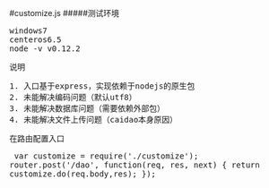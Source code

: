 #customize.js
#####测试环境
<pre>
windows7
centeros6.5
node -v v0.12.2
</pre>

说明
<pre>1. 入口基于express，实现依赖于nodejs的原生包
2. 未能解决编码问题（默认utf8）
3. 未能解决数据库问题（需要依赖外部包）
4. 未能解决文件上传问题（caidao本身原因）
</pre>

在路由配置入口<pre>
var customize = require('./customize');
router.post('/dao', function(req, res, next) {
     return customize.do(req.body,res);
});
</pre>

